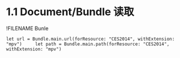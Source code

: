 # 1.1 Document/Bundle 读取

!FILENAME Bunle

`let url = Bundle.main.url(forResource: "CES2014", withExtension: "mpv")    
let path = Bundle.main.path(forResource: "CES2014", withExtension: "mpv")`

